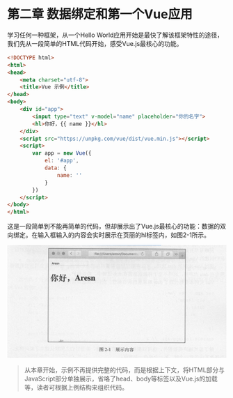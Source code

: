 # 第二章 数据绑定和第一个Vue应用

学习任何一种框架，从一个Hello World应用开始是最快了解该框架特性的途径，我们先从一段简单的HTML代码开始，感受Vue.js最核心的功能。

```html
<!DOCTYPE html>
<html>
<head>
    <meta charset="utf-8">
    <title>Vue 示例</title>
</head>
<body>
    <div id="app">
        <input type="text" v-model="name" placeholder="你的名字">
        <hl>你好，{{ name }}</hl>
    </div>
    <script src="https://unpkg.com/vue/dist/vue.min.js"></script>
    <script>
        var app = new Vue({
            el: '#app',
            data: {
                name: ''
            }
        })
    </script>
</body>
</html>
```

这是一段简单到不能再简单的代码，但却展示出了Vue.js最核心的功能：数据的双向绑定。在输入框输入的内容会实时展示在页丽的hl标签内，如图2-1所示。

![图2-1](./res/images/IMG2-1.png)

> 从本章开始，示例不再提供完整的代码，而是根据上下文，将HTML部分与JavaScript部分单独展示，省咯了head、body等标签以及Vue.js的加载等，读者可根据上例结构来组织代码。

